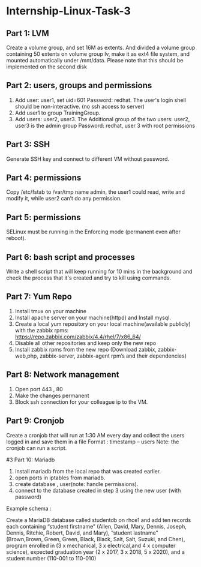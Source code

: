 # Internship-Linux-Task-3
## Part 1: LVM 

Create a volume group, and set 16M as extents. And divided a volume group containing 50 extents on volume group lv, make it as ext4 file system, and mounted automatically under /mnt/data. Please note that this should be implemented on the second disk

## Part 2: users, groups and permissions 

1. Add user: user1, set uid=601 Password: redhat. The user's login shell should be non-interactive. (no ssh access to server)
2. Add user1 to group TrainingGroup.
3. Add users: user2, user3. The Additional group of the two users: user2, user3 is the admin group Password: redhat, user  3 with root permissions

## Part 3: SSH 

Generate SSH key and connect to different VM without password.

## Part 4: permissions

Copy /etc/fstab to /var/tmp name admin, the user1 could read, write and modify it, while user2 can’t do any permission.

## Part 5: permissions

SELinux must be running in the Enforcing mode (permanent even after reboot).

## Part 6: bash script and processes

Write a shell script that will keep running for 10 mins in the background and check the process that it's created and try to kill using commands.

## Part 7: Yum Repo

1. Install tmux on your machine
2. Install apache server on your machine(httpd) and  Install mysql. 
3. Create a local yum repository on your local machine(available publicly) with the zabbix rpms: https://repo.zabbix.com/zabbix/4.4/rhel/7/x86_64/
4. Disable all other repositories and keep only the new repo       
5. Install zabbix rpms from the new repo (Download zabbix, zabbix-web,php, zabbix-server, zabbix-agent rpm’s and their dependencies)

## Part 8: Network management

1. Open port 443 , 80
2. Make the changes permanent
3. Block ssh connection for your colleague ip to the VM.

## Part 9: Cronjob

Create a cronjob that will run at 1:30 AM every day and collect the users logged in and save them in a file
Format : timestamp – users
Note: the cronjob can run a script.

#3 Part 10: Mariadb  

1. install mariadb from the local repo that was created earlier.
2. open ports in iptables from mariadb.
3. create database , user(note: handle permissions).
4. connect to the database created in step 3 using the new user (with password)

Example schema : 

Create a MariaDB database called studentdb on rhce1 and add ten records each containing “student firstname” (Allen, David, Mary, Dennis, Joseph, Dennis, Ritchie, Robert, David, and Mary), “student lastname” (Brown,Brown, Green, Green, Black, Black, Salt, Salt, Suzuki, and Chen), program enrolled in (3 x mechanical, 3 x electrical,and 4 x computer science), expected graduation year (2 x 2017, 3 x 2018, 5 x 2020), and a student number (110-001 to 110-010) 
